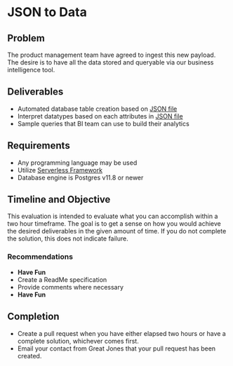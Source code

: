 # JSON to Data

## Problem
The product management team have agreed to ingest this new payload. The desire is to have all the data stored and queryable via our business intelligence tool.

## Deliverables
* Automated database table creation based on [JSON file](https://github.com/great-jones/json_to_data/blob/main/sample.json)
* Interpret datatypes based on each attributes in [JSON file](https://github.com/great-jones/json_to_data/blob/main/sample.json)
* Sample queries that BI team can use to build their analytics

## Requirements
* Any programming language may be used
* Utilize [Serverless Framework](https://www.serverless.com/)
* Database engine is Postgres v11.8 or newer

## Timeline and Objective
This evaluation is intended to evaluate what you can accomplish within a two hour timeframe. The goal is to get a sense on how you would achieve the desired deliverables in the given amount of time. If you do not complete the solution, this does not indicate failure.
### Recommendations
* **Have Fun**
* Create a ReadMe specification
* Provide comments where necessary
* **Have Fun**

## Completion
* Create a pull request when you have either elapsed two hours or have a complete solution, whichever comes first.
* Email your contact from Great Jones that your pull request has been created.
